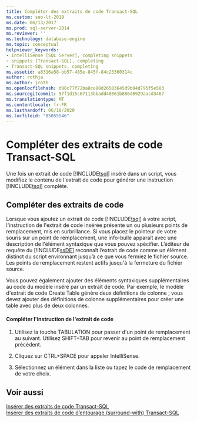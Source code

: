 ```yaml
---
title: Compléter des extraits de code Transact-SQL
ms.custom: seo-lt-2019
ms.date: 06/13/2017
ms.prod: sql-server-2014
ms.reviewer: ''
ms.technology: database-engine
ms.topic: conceptual
helpviewer_keywords:
- IntelliSense [SQL Server], completing snippets
- snippets [Transact-SQL], completing
- Transact-SQL snippets, completing
ms.assetid: a8316a58-bb57-485e-845f-84c23360314c
author: rothja
ms.author: jroth
ms.openlocfilehash: d90c77f72ba8ce80d26503645d9b04d795f5e503
ms.sourcegitcommit: 57f1d15c67113bbadd40861b886d6929aacd3467
ms.translationtype: MT
ms.contentlocale: fr-FR
ms.lasthandoff: 06/18/2020
ms.locfileid: "85055546"
---
```

# <a name="complete-transact-sql-snippets"></a>Compléter des extraits de code Transact-SQL
  Une fois un extrait de code [!INCLUDE[tsql](../../includes/tsql-md.md)] inséré dans un script, vous modifiez le contenu de l'extrait de code pour générer une instruction [!INCLUDE[tsql](../../includes/tsql-md.md)] complète.  
  
## <a name="completing-snippets"></a>Compléter des extraits de code  
 Lorsque vous ajoutez un extrait de code [!INCLUDE[tsql](../../includes/tsql-md.md)] à votre script, l'instruction de l'extrait de code insérée présente un ou plusieurs points de remplacement, mis en surbrillance. Si vous placez le pointeur de votre souris sur un point de remplacement, une info-bulle apparaît avec une description de l'élément syntaxique que vous pouvez spécifier. L’éditeur de requête du [!INCLUDE[ssDE](../../includes/ssde-md.md)] reconnaît l’extrait de code comme un élément distinct du script environnant jusqu’à ce que vous fermiez le fichier source. Les points de remplacement restent actifs jusqu'à la fermeture du fichier source.  
  
 Vous pouvez également ajouter des éléments syntaxiques supplémentaires au code du modèle inséré par un extrait de code. Par exemple, le modèle d'extrait de code Create Table génère deux définitions de colonne ; vous devez ajouter des définitions de colonne supplémentaires pour créer une table avec plus de deux colonnes.  
  
#### <a name="completing-the-snippet-statement"></a>Compléter l'instruction de l'extrait de code  
  
1.  Utilisez la touche TABULATION pour passer d'un point de remplacement au suivant. Utilisez SHIFT+TAB pour revenir au point de remplacement précédent.  
  
2.  Cliquez sur CTRL+SPACE pour appeler IntelliSense.  
  
3.  Sélectionnez un élément dans la liste ou tapez le code de remplacement de votre choix.  
  
## <a name="see-also"></a>Voir aussi  
 [Insérer des extraits de code Transact-SQL](insert-transact-sql-snippets.md)   
 [Insérer des extraits de code d’entourage (surround-with) Transact-SQL](insert-surround-with-transact-sql-snippets.md)  
  
  
